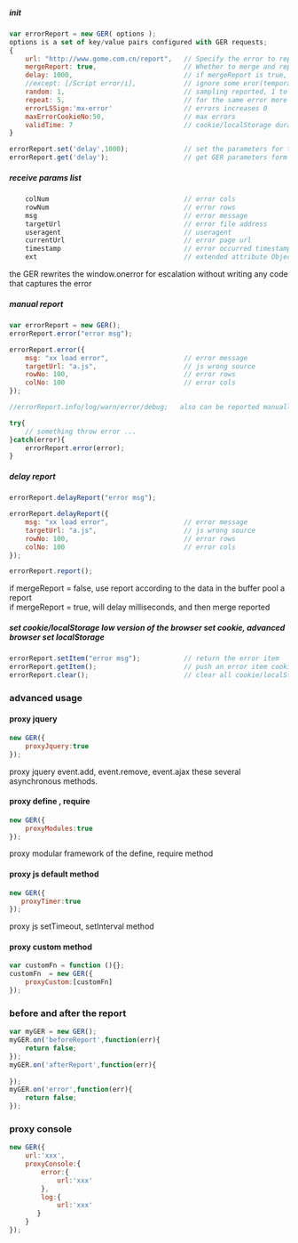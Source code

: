 ##### init
```javascript
var errorReport = new GER( options );
options is a set of key/value pairs configured with GER requests;
{
    url: "http://www.gome.com.cn/report",   // Specify the error to report the address
    mergeReport: true,                      // Whether to merge and report, false shut down， true start（default）
    delay: 1000,                            // if mergeReport is true, how many milliseconds was delayed, and reported in the merge buffer（default）
    //except: [/Script error/i],            // ignore some eror(temporarily no this options)
    random: 1,                              // sampling reported, 1 to 0 between the value of 1 to 100% reported（default 1）
    repeat: 5,                              // for the same error more than how many times not reported
    errorLSSign:'mx-error'                  // errors increases 0
    maxErrorCookieNo:50,                    // max errors
    validTime: 7                            // cookie/localStorage duration  (unit : day)
}

errorReport.set('delay',1000);              // set the parameters for the GER config
errorReport.get('delay');                   // get GER parameters form config
```

##### receive params list
```javascript
    colNum                                  // error cols
    rowNum                                  // error rows
    msg                                     // error message
    targetUrl                               // error file address
    useragent                               // useragent
    currentUrl                              // error page url
    timestamp                               // error occurred timestamp
    ext                                     // extended attribute Object object, upload some unconventional parameters
```
the GER rewrites the window.onerror for escalation without writing any code that captures the error

#####  manual report
```javascript
var errorReport = new GER();
errorReport.error("error msg");

errorReport.error({
    msg: "xx load error",                   // error message
    targetUrl: "a.js",                      // js wrong source
    rowNo: 100,                             // error rows
    colNo: 100                              // error cols
});

//errorReport.info/log/warn/error/debug;   also can be reported manually

try{
    // something throw error ...
}catch(error){
    errorReport.error(error);
}
```

#####  delay report
```javascript
errorReport.delayReport("error msg");

errorReport.delayReport({
    msg: "xx load error",                   // error message
    targetUrl: "a.js",                      // js wrong source
    rowNo: 100,                             // error rows
    colNo: 100                              // error cols
});

errorReport.report();

```
if mergeReport = false, use report according to the data in the buffer pool a report<br/>
if mergeReport = true, will delay milliseconds, and then merge reported


#####  set cookie/localStorage low version of the browser set cookie, advanced browser set localStorage
```javascript
errorReport.setItem("error msg");           // return the error item
errorReport.getItem();                      // push an error item cookie/localStorage
errorReport.clear();                        // clear all cookie/localStorage

```


### advanced usage

#### proxy jquery
```javascript
new GER({
    proxyJquery:true
});
```

proxy jquery event.add, event.remove, event.ajax these several asynchronous methods.

#### proxy  define , require
```javascript
new GER({
    proxyModules:true
});
```
proxy modular framework of the define, require method

#### proxy js default method
```javascript
new GER({
   proxyTimer:true 
});
```
proxy js setTimeout, setInterval method

#### proxy custom method
```javascript
var customFn = function (){};
customFn  = new GER({
    proxyCustom:[customFn]
});
```

### before and after the report
```javascript
var myGER = new GER();
myGER.on('beforeReport',function(err){
    return false;
});
myGER.on('afterReport',function(err){
    
});
myGER.on('error',function(err){
    return false;
});
```
### proxy console
```javascript
new GER({
    url:'xxx',
    proxyConsole:{
        error:{
            url:'xxx'
        },
        log:{
            url:'xxx'
       }
    }
});
```
